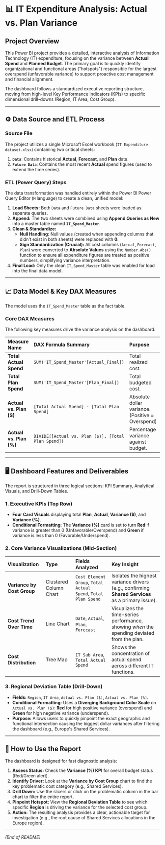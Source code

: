 # 📊 IT Expenditure Analysis: Actual vs. Plan Variance

## Project Overview

This Power BI project provides a detailed, interactive analysis of Information Technology (IT) expenditure, focusing on the variance between **Actual Spend** and **Planned Budget**. The primary goal is to quickly identify organizational and functional areas ("hotspots") responsible for the largest overspend (unfavorable variance) to support proactive cost management and financial alignment.

The dashboard follows a standardized executive reporting structure, moving from high-level Key Performance Indicators (KPIs) to specific dimensional drill-downs (Region, IT Area, Cost Group).

***

## ⚙️ Data Source and ETL Process

### Source File

The project utilizes a single Microsoft Excel workbook (`IT Expenditure dataset.xlsx`) containing two critical sheets:
1.  **`Data`**: Contains historical **Actual**, **Forecast**, and **Plan** data.
2.  **`Future Data`**: Contains the most recent **Actual** spend figures (used to extend the time series).

### ETL (Power Query) Steps

The data transformation was handled entirely within the Power BI Power Query Editor (`M` language) to create a clean, unified model:

1.  **Load Sheets:** Both `Data` and `Future Data` sheets were loaded as separate queries.
2.  **Append:** The two sheets were combined using **Append Queries as New** into a master table named **`IT_Spend_Master`**.
3.  **Clean & Standardize:**
    * **Null Handling:** Null values (created when appending columns that didn't exist in both sheets) were replaced with **0**.
    * **Sign Standardization (Crucial):** All cost columns (`Actual`, `Forecast`, `Plan`) were converted to **Absolute Values** using the `Number.Abs()` function to ensure all expenditure figures are treated as positive numbers, simplifying variance interpretation.
4.  **Final Load:** Only the clean `IT_Spend_Master` table was enabled for load into the final data model.

***

## 📈 Data Model & Key DAX Measures

The model uses the `IT_Spend_Master` table as the fact table.

### Core DAX Measures

The following key measures drive the variance analysis on the dashboard:

| Measure Name | DAX Formula Summary | Purpose |
| :--- | :--- | :--- |
| **Total Actual Spend** | `SUM('IT_Spend_Master'[Actual_Final])` | Total realized cost. |
| **Total Plan Spend** | `SUM('IT_Spend_Master'[Plan_Final])` | Total budgeted cost. |
| **Actual vs. Plan ($)** | `[Total Actual Spend] - [Total Plan Spend]` | Absolute dollar variance. (Positive = Overspend) |
| **Actual vs. Plan (%)** | `DIVIDE([Actual vs. Plan ($)], [Total Plan Spend])` | Percentage variance against budget. |

***

## 🖥️ Dashboard Features and Deliverables

The report is structured in three logical sections: KPI Summary, Analytical Visuals, and Drill-Down Tables.

### 1. Executive KPIs (Top Row)

* **Four Card Visuals** displaying total **Plan**, **Actual**, **Variance ($)**, and **Variance (%)**.
* **Conditional Formatting:** The **Variance (%)** card is set to turn **Red** if variance is greater than 0 (Unfavorable/Overspend) and **Green** if variance is less than 0 (Favorable/Underspend).

### 2. Core Variance Visualizations (Mid-Section)

| Visualization | Type | Fields Analyzed | Key Insight |
| :--- | :--- | :--- | :--- |
| **Variance by Cost Group** | Clustered Column Chart | `Cost Element Group`, `Total Actual Spend`, `Total Plan Spend` | Isolates the highest variance drivers (e.g., confirming **Shared Services** as a primary issue). |
| **Cost Trend Over Time** | Line Chart | `Date`, `Actual`, `Plan`, `Forecast` | Visualizes the time-series performance, showing *when* the spending deviated from the plan. |
| **Cost Distribution** | Tree Map | `IT Sub Area`, `Total Actual Spend` | Shows the concentration of actual spend across different IT functions. |

### 3. Regional Deviation Table (Drill-Down)

* **Fields:** `Region`, `IT Area`, `Actual vs. Plan ($)`, `Actual vs. Plan (%)`.
* **Conditional Formatting:** Uses a **Diverging Background Color Scale** on `Actual vs. Plan ($)`: **Red** for high positive variance (overspend) and **Green** for high negative variance (underspend).
* **Purpose:** Allows users to quickly pinpoint the exact geographic and functional intersection causing the biggest dollar variances after filtering the dashboard (e.g., Europe's Shared Services).

***

## 🚀 How to Use the Report

The dashboard is designed for fast diagnostic analysis:

1.  **Assess Status:** Check the **Variance (%) KPI** for overall budget status (Red/Green alert).
2.  **Identify Driver:** Look at the **Variance by Cost Group** chart to find the key problematic cost category (e.g., Shared Services).
3.  **Drill Down:** Use the slicers or click on the problematic column in the bar chart to filter the entire report.
4.  **Pinpoint Hotspot:** View the **Regional Deviation Table** to see which specific **Region** is driving the variance for the selected cost group.
5.  **Action:** The resulting analysis provides a clear, actionable target for investigation (e.g., the root cause of Shared Services allocations in the Europe region).

---
*(End of README)*
